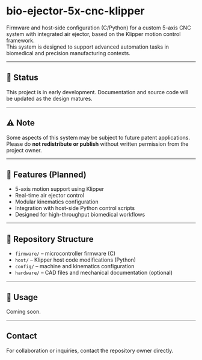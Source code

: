 # bio-ejector-5x-cnc-klipper

Firmware and host-side configuration (C/Python) for a custom 5-axis CNC system with integrated air ejector, based on the Klipper motion control framework.  
This system is designed to support advanced automation tasks in biomedical and precision manufacturing contexts.

---

## 🚧 Status

This project is in early development. Documentation and source code will be updated as the design matures.

---

## ⚠️ Note

Some aspects of this system may be subject to future patent applications. Please do **not redistribute or publish** without written permission from the project owner.

---

## 🔧 Features (Planned)

- 5-axis motion support using Klipper
- Real-time air ejector control
- Modular kinematics configuration
- Integration with host-side Python control scripts
- Designed for high-throughput biomedical workflows

---

## 📂 Repository Structure

- `firmware/` – microcontroller firmware (C)
- `host/` – Klipper host code modifications (Python)
- `config/` – machine and kinematics configuration
- `hardware/` – CAD files and mechanical documentation (optional)

---

## 🧪 Usage

Coming soon.

---

## Contact

For collaboration or inquiries, contact the repository owner directly.
